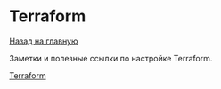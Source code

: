 # Terraform
[Назад на главную](https://github.com/BanLex/my_notes/tree/main/)

Заметки и полезные ссылки по настройке Terraform.


[Terraform](https://github.com/BanLex/my_notes/tree/main/terraform/readme.md)
